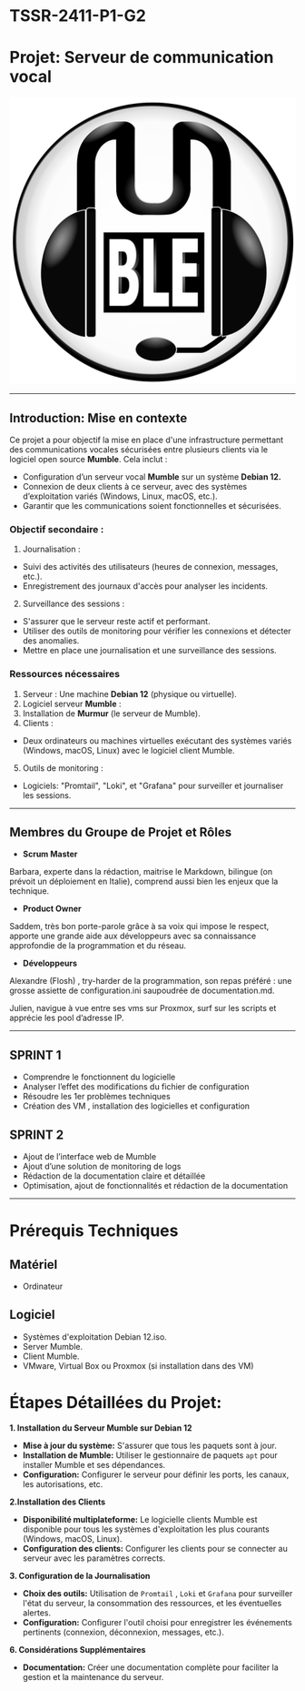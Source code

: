 # TSSR-2411-P1-G2

# Projet: Serveur de communication vocal 



![](Ressources/Icons_mumble.svg.png)


---
## **Introduction: Mise en contexte**
Ce projet a pour objectif la mise en place d'une infrastructure permettant des communications vocales sécurisées entre plusieurs clients via le logiciel open source **Mumble**.
Cela inclut :
* Configuration d’un serveur vocal **Mumble** sur un système **Debian 12.**
* Connexion de deux clients à ce serveur, avec des systèmes d’exploitation variés (Windows, Linux, macOS, etc.).
* Garantir que les communications soient fonctionnelles et sécurisées.

### **Objectif secondaire** :
1. Journalisation :
* Suivi des activités des utilisateurs (heures de connexion, messages, etc.).
* Enregistrement des journaux d'accès pour analyser les incidents.
2. Surveillance des sessions :
* S'assurer que le serveur reste actif et performant.
* Utiliser des outils de monitoring pour vérifier les connexions et détecter des anomalies.
* Mettre en place une journalisation et une surveillance des sessions.

### **Ressources nécessaires**
1. Serveur : Une machine **Debian 12** (physique ou virtuelle).
2. Logiciel serveur **Mumble** :
3. Installation de **Murmur** (le serveur de Mumble).
4. Clients :
* Deux ordinateurs ou machines virtuelles exécutant des systèmes variés (Windows, macOS, Linux) avec le logiciel client Mumble.
5. Outils de monitoring :
* Logiciels: "Promtail", "Loki", et "Grafana" pour surveiller et journaliser les sessions.

---

## **Membres du Groupe de Projet et Rôles**
- **Scrum Master**

Barbara, experte dans la rédaction, maitrise le Markdown, bilingue (on prévoit un déploiement en Italie), comprend aussi bien les enjeux que la technique.

- **Product Owner**

Saddem, très bon porte-parole grâce à sa voix qui impose le respect, apporte une grande aide aux développeurs avec sa connaissance approfondie de la programmation et du réseau.

- **Développeurs**

Alexandre (Flosh) , try-harder de la programmation, son repas préféré : une grosse assiette de configuration.ini saupoudrée de documentation.md.

Julien, navigue à vue entre ses vms sur Proxmox, surf sur les scripts et apprécie les pool d’adresse IP.

---

## **SPRINT 1**
- Comprendre le fonctionnent du logicielle
- Analyser l’effet des modifications du fichier de configuration
- Résoudre les 1er problèmes techniques
- Création des VM , installation des logicielles et configuration

## **SPRINT 2**
- Ajout de l’interface web de Mumble
- Ajout d’une solution de monitoring de logs
- Rédaction de la documentation claire et détaillée
- Optimisation, ajout de fonctionnalités et rédaction de la documentation

---

# **Prérequis Techniques**

## Matériel
* Ordinateur

## Logiciel
* Systèmes d'exploitation Debian 12.iso.
* Server Mumble.
* Client Mumble.
* VMware, Virtual Box ou Proxmox (si installation dans des VM)


# **Étapes Détaillées du Projet**:
**1. Installation du Serveur Mumble sur Debian 12**
- **Mise à jour du système:** S'assurer que tous les paquets sont à jour.
- **Installation de Mumble:** Utiliser le gestionnaire de paquets `apt` pour installer Mumble et ses dépendances.
- **Configuration:** Configurer le serveur pour définir les ports, les canaux, les autorisations, etc.

**2.Installation des Clients**
- **Disponibilité multiplateforme:** Le logicielle clients Mumble est disponible pour tous les systèmes d'exploitation les plus courants (Windows, macOS, Linux).
- **Configuration des clients:** Configurer les clients pour se connecter au serveur avec les paramètres corrects.

**3. Configuration de la Journalisation**
- **Choix des outils:** Utilisation de  `Promtail` , `Loki` et `Grafana` pour surveiller l'état du serveur, la consommation des ressources, et les éventuelles alertes.
- **Configuration:** Configurer l'outil choisi pour enregistrer les événements pertinents (connexion, déconnexion, messages, etc.).

**6. Considérations Supplémentaires**
- **Documentation:** Créer une documentation complète pour faciliter la gestion et la maintenance du serveur.
 
